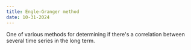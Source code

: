 ```yaml
---
title: Engle-Granger method
date: 10-31-2024
---
```


One of various methods for determining if there's a correlation between several
time series in the long term.

[^1]: [Wikipedia.org - Cointegration](https://en.wikipedia.org/wiki/Cointegration)
